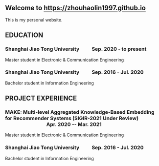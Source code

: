 ## Welcome to https://zhouhaolin1997.github.io

This is my personal website. 

## EDUCATION

### Shanghai Jiao Tong University &emsp;&emsp; Sep. 2020 - to present

Master student in Electronic & Communication Engineering 

### Shanghai Jiao Tong University &emsp;&emsp; Sep. 2016 - Jul. 2020

Bachelor student in Information Engineering 

## PROJECT EXPERIENCE

### MAKE: Multi-level Aggregated Knowledge-Based Embedding for Recommender Systems (SIGIR-2021 Under Review) &emsp;&emsp;&emsp;&emsp;&emsp;&emsp;&emsp;&emsp; Apr. 2020 -- Mar. 2021

Master student in Electronic & Communication Engineering 

### Shanghai Jiao Tong University &emsp;&emsp; Sep. 2016 - Jul. 2020

Bachelor student in Information Engineering 

